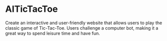 # AITicTacToe
Create an interactive and user-friendly website that allows users to play the classic game of Tic-Tac-Toe. Users challenge a computer bot, making it a great way to spend leisure time and have fun.
